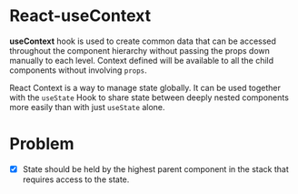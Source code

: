 # React-useContext
**useContext** hook is used to create common data that can be accessed throughout the component hierarchy without passing the props down manually to each level. Context defined will be available to all the child components without involving `props`.

React Context is a way to manage state globally. It can be used together with the `useState` Hook to share state between deeply nested components more easily than with just `useState` alone.

# Problem

- [x] State should be held by the highest parent component in the stack that requires access to the state.



